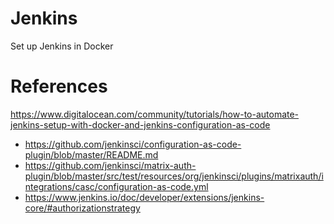 # Jenkins
Set up Jenkins in Docker

# References
https://www.digitalocean.com/community/tutorials/how-to-automate-jenkins-setup-with-docker-and-jenkins-configuration-as-code
- https://github.com/jenkinsci/configuration-as-code-plugin/blob/master/README.md
- https://github.com/jenkinsci/matrix-auth-plugin/blob/master/src/test/resources/org/jenkinsci/plugins/matrixauth/integrations/casc/configuration-as-code.yml
- https://www.jenkins.io/doc/developer/extensions/jenkins-core/#authorizationstrategy
